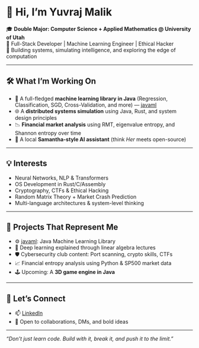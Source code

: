 # 👋 Hi, I’m Yuvraj Malik

🎓 **Double Major: Computer Science + Applied Mathematics @ University of Utah**  
🧠 Full-Stack Developer | Machine Learning Engineer | Ethical Hacker  
🚀 Building systems, simulating intelligence, and exploring the edge of computation

---

## 🛠️ What I’m Working On
- 🧬 A full-fledged **machine learning library in Java** (Regression, Classification, SGD, Cross-Validation, and more) — [javaml](https://github.com/developer-2046/javaml)
- 🌐 A **distributed systems simulation** using Java, Rust, and system design principles
- 📉 **Financial market analysis** using RMT, eigenvalue entropy, and Shannon entropy over time
- 🧠 A local **Samantha-style AI assistant** (think *Her* meets open-source)

---

## 💡 Interests
- Neural Networks, NLP & Transformers  
- OS Development in Rust/C/Assembly  
- Cryptography, CTFs & Ethical Hacking  
- Random Matrix Theory + Market Crash Prediction  
- Multi-language architectures & system-level thinking

---

## 🧪 Projects That Represent Me
- ⚙️ [javaml](https://github.com/developer-2046/javaml): Java Machine Learning Library  
- 🧠 Deep learning explained through linear algebra lectures  
- 🛡️ Cybersecurity club content: Port scanning, crypto skills, CTFs  
- 📈 Financial entropy analysis using Python & SP500 market data  
- 🕹️ Upcoming: A **3D game engine in Java**

---

## 🤝 Let’s Connect
- 📫 [LinkedIn](https://www.linkedin.com/in/yuvraj-malik/)  
- 💬 Open to collaborations, DMs, and bold ideas

---

*“Don’t just learn code. Build with it, break it, and push it to the limit.”*
